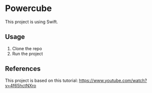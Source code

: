 # Powercube

This project is using Swift.


## Usage

1. Clone the repo
2. Run the project


## References

This project is based on this tutorial: https://www.youtube.com/watch?v=4f65hctNXro